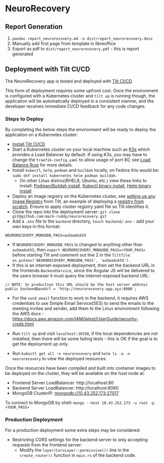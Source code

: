 # NeuroRecovery
## Report Generation
1. `pandoc report_neurorecovery.md -o dist/report_neurorecovery.docx`
2. Manually add first page from template in libreoffice
3. Export as pdf to `dist/report_neurorecovery.pdf` - this is report generated

## Deployment with Tilt CI/CD
The NeuroRecovery app is tested and deployed with [Tilt CI/CD](https://tilt.dev/).  

This form of deployment requires some upfront cost. Once the environment is configured with a Kubernetes cluster and `tilt up` is running though, the application will be automatically deployed in a consistent manner, and the developer receives immediate CI/CD feedback for any code changes.  

### Steps to Deploy
By completing the below steps the environment will be ready to deploy the application on a Kubernetes cluster:

- [Install Tilt CI/CD](https://docs.tilt.dev/install.html)
- Start a Kubernetes cluster on your local machine such as [K3s](https://k3s.io/) which provides a Load Balancer by default. If using K3s, you may have to change the `traefik-config.yaml` to allow usage of port 80, see [Load Balance Rust](https://github.com/mark-ruddy/load_balance_rust) for more details.
- Install `kubectl`, `helm`, `podman` and `buildah` locally, on Fedora this would be: `sudo dnf install kubernetes helm podman buildah`.
  - On other Linux distros(RHEL8, Ubuntu, etc.) view these links to install: [Podman/Buildah install](https://podman.io/getting-started/installation), [Kubectl binary install](https://kubernetes.io/docs/tasks/tools/install-kubectl-linux/), [Helm binary install](https://helm.sh/docs/intro/install/)
- Deploy an image registry on the Kubernetes cluster, see [setting up any Image Registry](https://docs.tilt.dev/personal_registry.html) from Tilt, an example of deploying a [registry from scratch](custom_image_registry.md). Ensure to apply cluster registry yaml file so Tilt identifies it.
- Clone the repo into the deployment server: `git clone git@github.com:mark-ruddy/neurorecovery.git`
- Add a `.env` file to the `backend` directory, `touch backend/.env` - add your own keys in this format:

```
NEURORECOVERY_MONGODB_PASS=au5maduk55
```

- If `NEURORECOVERY_MONGODB_PASS` is changed to anything other than `au5maduk55`, then `export NEURORECOVERY_MONGODB_PASS=<YOUR_PASS>` before starting Tilt and comment out line 2 in the `Tiltfile`: `os.putenv('NEURORECOVERY_MONGODB_PASS', 'au5maduk55')`.
- If this is an internet-exposed deployment, then set the backend URL in the frontends `BackendService`, since the Angular JS will be delivered to the users browser it must query the internet-exposed backend URL:

```
// NOTE: In production this URL should be the host server address
public backendBaseUrl = 'http://neurorecovery-app.xyz:8080'; 
```

- For the `send_email` function to work in the backend, it requires AWS credentials to use Simple Email Service(SES) to send the emails to the meeting invitee and sender, add them to the Linux enviromnent following the AWS docs - https://docs.aws.amazon.com/IAM/latest/UserGuide/security-creds.html

- Run `tilt up` and visit `localhost:10350`, if the local dependencies are not installed, then there will be some failing tests - this is OK if the goal is to get the deployment up only.
- Run `kubectl get all -n neurorecovery` and `helm ls -a -n neurorecovery` to view the deployed resources.

Once the resources have been compiled and built into container images to be deployed on the cluster, they will be available on the host node at:

- Frontend Server LoadBalancer: http://localhost:80
- Backend Server LoadBalancer: http://localhost:8080
- MongoDB ClusterIP: [mongodb://10.43.252.173:27017](mongodb://10.43.252.173:27017)

To connect to MongoDB by shell: `mongo --host 10.43.252.173 -u root -p <YOUR_PASS>`  

### Production Deployment
For a production deployment some extra steps may be considered:

- Restricting CORS settings for the backend server to only accepting requests from the frontend server:
  - Modify the `layer(CorsLayer::permissive())` line  in the `create_router()` function in `main.rs` of the backend code.

